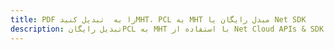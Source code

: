 ---title: PDF را به  تبدیل کنیدMHT، PCL به MHT مبدل رایگان یا Net SDKdescription: تبدیل رایگانPCL به MHT با استفاده از Net Cloud APIs & SDK همچنین اسناد PDF را در Cloud ایجاد، ویرایش و رندر کنید.---